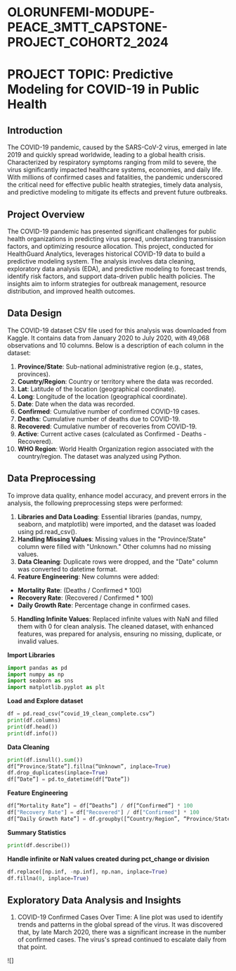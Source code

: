 # OLORUNFEMI-MODUPE-PEACE_3MTT_CAPSTONE-PROJECT_COHORT2_2024

# PROJECT TOPIC: Predictive Modeling for COVID-19 in Public Health

## Introduction
The COVID-19 pandemic, caused by the SARS-CoV-2 virus, emerged in late 2019 and quickly spread worldwide, leading to a global health crisis. Characterized by respiratory symptoms ranging from mild to severe, the virus significantly impacted healthcare systems, economies, and daily life. With millions of confirmed cases and fatalities, the pandemic underscored the critical need for effective public health strategies, timely data analysis, and predictive modeling to mitigate its effects and prevent future outbreaks.

## Project Overview
The COVID-19 pandemic has presented significant challenges for public health organizations in predicting virus spread, understanding transmission factors, and optimizing resource allocation. This project, conducted for HealthGuard Analytics, leverages historical COVID-19 data to build a predictive modeling system. The analysis involves data cleaning, exploratory data analysis (EDA), and predictive modeling to forecast trends, identify risk factors, and support data-driven public health policies. The insights aim to inform strategies for outbreak management, resource distribution, and improved health outcomes.

## Data Design
The COVID-19 dataset CSV file used for this analysis was downloaded from Kaggle. It contains data from January 2020 to July 2020, with 49,068 observations and 10 columns. Below is a description of each column in the dataset:
1.	**Province/State**: Sub-national administrative region (e.g., states, provinces).
2.	**Country/Region**: Country or territory where the data was recorded.
3.	**Lat**: Latitude of the location (geographical coordinate).
4.	**Long**: Longitude of the location (geographical coordinate).
5.	**Date**: Date when the data was recorded.
6.	**Confirmed**: Cumulative number of confirmed COVID-19 cases.
7.	**Deaths**: Cumulative number of deaths due to COVID-19.
8.	**Recovered**: Cumulative number of recoveries from COVID-19.
9.	**Active**: Current active cases (calculated as Confirmed - Deaths - Recovered).
10.	**WHO Region**: World Health Organization region associated with the country/region.
The dataset was analyzed using Python.

## Data Preprocessing
To improve data quality, enhance model accuracy, and prevent errors in the analysis, the following preprocessing steps were performed:
1.	**Libraries and Data Loading**: Essential libraries (pandas, numpy, seaborn, and matplotlib) were imported, and the dataset was loaded using pd.read_csv().
2.	**Handling Missing Values**: Missing values in the "Province/State" column were filled with "Unknown." Other columns had no missing values.
3.	**Data Cleaning**: Duplicate rows were dropped, and the "Date" column was converted to datetime format.
4.	**Feature Engineering**: New columns were added:
 - **Mortality Rate**: (Deaths / Confirmed * 100)
 - **Recovery Rate**: (Recovered / Confirmed * 100)
 - **Daily Growth Rate**: Percentage change in confirmed cases.
5. **Handling Infinite Values**: Replaced infinite values with NaN and filled them with 0 for clean analysis.
   The cleaned dataset, with enhanced features, was prepared for analysis, ensuring no missing, duplicate, or invalid values.

**Import Libraries**
```python
import pandas as pd
import numpy as np
import seaborn as sns
import matplotlib.pyplot as plt
```

**Load and Explore dataset**
```python
df = pd.read_csv(“covid_19_clean_complete.csv”)
print(df.columns)
print(df.head())
print(df.info())
```

**Data Cleaning**
```python
print(df.isnull().sum())
df[“Province/State”].fillna(“Unknown”, inplace=True)
df.drop_duplicates(inplace=True)
df[“Date”] = pd.to_datetime(df[“Date”])
```

**Feature Engineering**
```python
df[“Mortality Rate”] = df[“Deaths”] / df[“Confirmed”] * 100
df["Recovery Rate"] = df["Recovered"] / df["Confirmed"] * 100
df[“Daily Growth Rate”] = df.groupby([“Country/Region”, “Province/State”])[“Confirmed”].pct_change()
```

**Summary Statistics**
```python
print(df.describe())
```

**Handle infinite or NaN values created during pct_change or division**
```python
df.replace([np.inf, -np.inf], np.nan, inplace=True)
df.fillna(0, inplace=True)
```

## Exploratory Data Analysis and Insights
1.	COVID-19 Confirmed Cases Over Time: A line plot was used to identify trends and patterns in the global spread of the virus. It was discovered that, by late March 2020, there was a significant increase in the number of confirmed cases. The virus's spread continued to escalate daily from that point.

![]






























